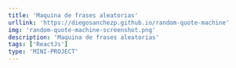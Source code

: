 ```yaml
---
title: 'Maquina de frases aleatorias'
urllink: 'https://diegosanchezp.github.io/random-quote-machine'
img: 'random-quote-machine-screenshot.png'
description: 'Maquina de frases aleatorias'
tags: ['ReactJs']
type: 'MINI-PROJECT'
---
```

